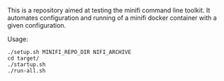 This is a repository aimed at testing the minifi command line toolkit.  It automates configuration and running of a minifi docker container with a given configuration.

Usage:

```
./setup.sh MINIFI_REPO_DIR NIFI_ARCHIVE
cd target/
./startup.sh
./run-all.sh
```
